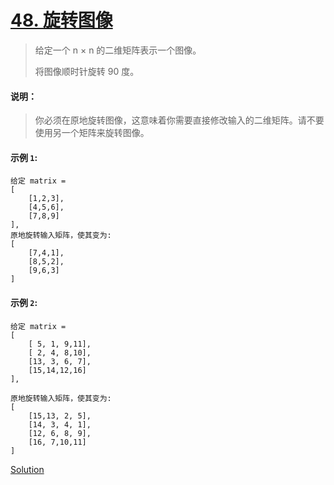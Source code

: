 # [48. 旋转图像](https://leetcode-cn.com/problems/rotate-image/)

> 给定一个 n × n 的二维矩阵表示一个图像。
>
> 将图像顺时针旋转 90 度。


#### 说明：
> 你必须在原地旋转图像，这意味着你需要直接修改输入的二维矩阵。请不要使用另一个矩阵来旋转图像。


#### 示例 `1`:

    给定 matrix = 
    [
        [1,2,3],
        [4,5,6],
        [7,8,9]
    ],
    原地旋转输入矩阵，使其变为:
    [
        [7,4,1],
        [8,5,2],
        [9,6,3]
    ]

#### 示例 `2`:

    给定 matrix =
    [
        [ 5, 1, 9,11],
        [ 2, 4, 8,10],
        [13, 3, 6, 7],
        [15,14,12,16]
    ], 

    原地旋转输入矩阵，使其变为:
    [
        [15,13, 2, 5],
        [14, 3, 4, 1],
        [12, 6, 8, 9],
        [16, 7,10,11]
    ]


[Solution](solution.h)